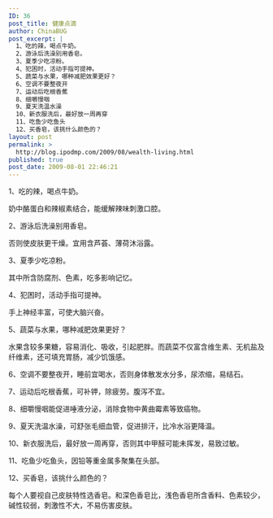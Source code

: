 ```yaml
---
ID: 36
post_title: 健康点滴
author: ChinaBUG
post_excerpt: |
  1、吃的辣，喝点牛奶。
  2、游泳后洗澡别用香皂。
  3、夏季少吃凉粉。
  4、犯困时，活动手指可提神。
  5、蔬菜与水果，哪种减肥效果更好？
  6、空调不要整夜开
  7、运动后吃根香蕉
  8、细嚼慢咽
  9、夏天洗温水澡
  10、新衣服洗后，最好放一周再穿
  11、吃鱼少吃鱼头
  12、买香皂，该挑什么颜色的？
layout: post
permalink: >
  http://blog.ipodmp.com/2009/08/wealth-living.html
published: true
post_date: 2009-08-01 22:46:21
---
```

1、吃的辣，喝点牛奶。

奶中酪蛋白和辣椒素结合，能缓解辣味刺激口腔。

2、游泳后洗澡别用香皂。

否则使皮肤更干燥。宜用含芦荟、薄荷沐浴露。

3、夏季少吃凉粉。

其中所含防腐剂、色素，吃多影响记忆。

4、犯困时，活动手指可提神。

手上神经丰富，可使大脑兴奋。

5、蔬菜与水果，哪种减肥效果更好？

水果含较多果糖，容易消化、吸收，引起肥胖。而蔬菜不仅富含维生素、无机盐及纤维素，还可填充胃肠，减少饥饿感。

6、空调不要整夜开，睡前宜喝水，否则身体散发水分多，尿浓缩，易结石。

7、运动后吃根香蕉，可补钾，除疲劳。腹泻不宜。

8、细嚼慢咽能促进唾液分泌，消除食物中黄曲霉素等致癌物。

9、夏天洗温水澡，可舒张毛细血管，促进排汗，比冷水浴更降温。

10、新衣服洗后，最好放一周再穿，否则其中甲醛可能未挥发，易致过敏。

11、吃鱼少吃鱼头，因铅等重金属多聚集在头部。

12、买香皂，该挑什么颜色的？

每个人要视自己皮肤特性选香皂。和深色香皂比，浅色香皂所含香料、色素较少，碱性较弱，刺激性不大，不易伤害皮肤。